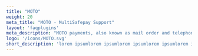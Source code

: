 ```yaml
---
title: "MOTO"
weight: 20
meta_title: "MOTO - MultiSafepay Support"
layout: 'faqplugins'
meta_description: "MOTO payments, also known as mail order and telephone order, allows you to accept credit card payments by manually entering them in your payment gateway by means of a virtual terminal."
logo: '/icons/MOTO.svg'
short_description: 'lorem ipsumlorem ipsumlorem ipsumlorem ipsumlorem ipsumlorem ipsumlorem ipsum'
---
```


